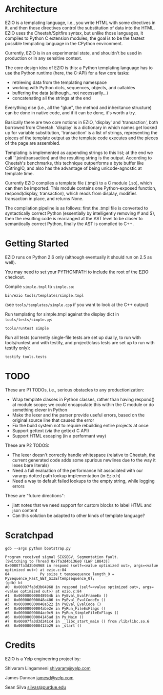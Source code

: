 Architecture
============

EZIO is a templating language, i.e., you write HTML with some directives in it,
and then those directives control the substitution of data into the HTML. EZIO
uses the Cheetah/Spitfire syntax, but unlike those languages, it compiles to
Python C extension modules; the goal is to be the fastest possible templating
language in the CPython environment.

Currently, EZIO is in an experimental state, and shouldn't be used in production
or in any sensitive context.

The core design idea of EZIO is this: a Python templating language has to use
the Python runtime (here, the C-API) for a few core tasks:

* retrieving data from the templating namespace
* working with Python dicts, sequences, objects, and callables
* buffering the data (although...not necessarily...)
* concatenating all the strings at the end

Everything else (i.e., all the "glue", the method and inheritance structure) can
be done in native code, and if it can be done, it's worth a try.

Basically there are two core notions in EZIO, 'display' and 'transaction', both
borrowed from Cheetah.  'display' is a dictionary in which names get looked up
for variable substitution, 'transaction' is a list of strings, representing the
pieces of the template output as the template code executes and the pieces of
the page are assembled.

Templating is implemented as appending strings to this list; at the end we call
''.join(transaction) and the resulting string is the output. According to
Cheetah's benchmarks, this technique outperforms a byte buffer like CStringIO,
and also has the advantage of being unicode-agnostic at template time.

Currently EZIO compiles a template file (.tmpl) to a C module (.so), which can
then be imported.  This module contains one Python-exposed function,
respond(display, transaction), which reads from display, modifies transaction in
place, and returns None.

The compilation pipeline is as follows: first the .tmpl file is converted to
syntactically correct Python (essentially by intelligently removing # and $),
then the resulting code is rearranged at the AST level to be closer to
semantically correct Python, finally the AST is compiled to C++.

Getting Started
===============

EZIO runs on Python 2.6 only (although eventually it should run on 2.5 as well).

You may need to set your PYTHONPATH to include the root of the EZIO checkout.

Compile `simple.tmpl` to `simple.so`:

    bin/ezio tools/templates/simple.tmpl

(see `tools/templates/simple.cpp` if you want to look at the C++ output)

Run templating for simple.tmpl against the display dict in
`tools/tests/simple.py`:

    tools/runtest simple

Run all tests (currently single-file tests are set up dually, to run with
tools/runtest and with testify, and project/class tests are set up to run with
testify only):

    testify tools.tests

TODO
====

These are P1 TODOs, i.e., serious obstacles to any productionization:

* Wrap template classes in Python classes, rather than having respond()
  at module scope; we could encapsulate this within the C module or do something
  clever in Python
* Make the lexer and the parser provide useful errors, based on the original source
  line that caused the error
* Fix the build system not to require rebuilding entire projects at once
* Support gettext (via the gettext C API)
* Support HTML escaping (in a performant way)

These are P2 TODOS:

* The lexer doesn't correctly handle whitespace (relative to Cheetah, the current generated code
  adds some spurious newlines due to the way it lexes bare literals)
* Need a full evaluation of the performance hit associated with our varargs dotted path
  lookup implementation (in Ezio.h)
* Need a way to default failed lookups to the empty string, while logging errors

These are "future directions":

* jlatt notes that we need support for custom blocks to label HTML and json content
* Can this solution be adapted to other kinds of template language?

Scratchpad
==========

    gdb --args python bootstrap.py

    Program received signal SIGSEGV, Segmentation fault.
    [Switching to Thread 0x7fa3d4b136e0 (LWP 18843)]
    0x00007fa3d3b04968 in respond (self=<value optimized out>, args=<value optimized out>) at ezio.c:84
    84              Py_ssize_t tempsequence_length_0 = PySequence_Fast_GET_SIZE(tempsequence_0);
    (gdb) bt
    #0  0x00007fa3d3b04968 in respond (self=<value optimized out>, args=<value optimized out>) at ezio.c:84
    #1  0x000000000048964b in PyEval_EvalFrameEx ()
    #2  0x000000000048a406 in PyEval_EvalCodeEx ()
    #3  0x000000000048a522 in PyEval_EvalCode ()
    #4  0x00000000004abe2e in PyRun_FileExFlags ()
    #5  0x00000000004ac0c9 in PyRun_SimpleFileExFlags ()
    #6  0x00000000004145ad in Py_Main ()
    #7  0x00007fa3d3d241c4 in __libc_start_main () from /lib/libc.so.6
    #8  0x0000000000413b29 in _start ()

Credits
=======

EZIO is a Yelp engineering project by:

Shivaram Lingamneni <shivaram@yelp.com>

James Duncan <jamesd@yelp.com>

Sean Silva <silvas@purdue.edu>

